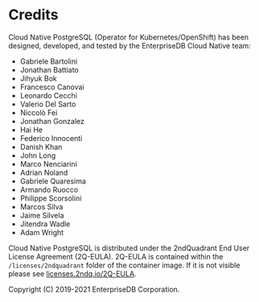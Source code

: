 # Credits

Cloud Native PostgreSQL (Operator for Kubernetes/OpenShift) has been designed,
developed, and tested by the EnterpriseDB Cloud Native team:

- Gabriele Bartolini
- Jonathan Battiato
- Jihyuk Bok
- Francesco Canovai
- Leonardo Cecchi
- Valerio Del Sarto
- Niccolò Fei
- Jonathan Gonzalez
- Hai He
- Federico Innocenti
- Danish Khan
- John Long
- Marco Nenciarini
- Adrian Noland
- Gabriele Quaresima
- Armando Ruocco
- Philippe Scorsolini
- Marcos Silva
- Jaime Silvela
- Jitendra Wadle
- Adam Wright

Cloud Native PostgreSQL is distributed under the 2ndQuadrant End User License
Agreement (2Q-EULA). 2Q-EULA is contained within the `/licenses/2ndquadrant`
folder of the container image.  If it is not  visible please see
[licenses.2ndq.io/2Q-EULA](https://licenses.2ndq.io/2Q-EULA).

Copyright (C) 2019-2021 EnterpriseDB Corporation.
